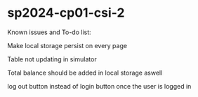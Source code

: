 # sp2024-cp01-csi-2


Known issues and To-do list:

Make local storage persist on every page

Table not updating in simulator

Total balance should be added in local storage aswell

log out button instead of login button once the user is logged in


















